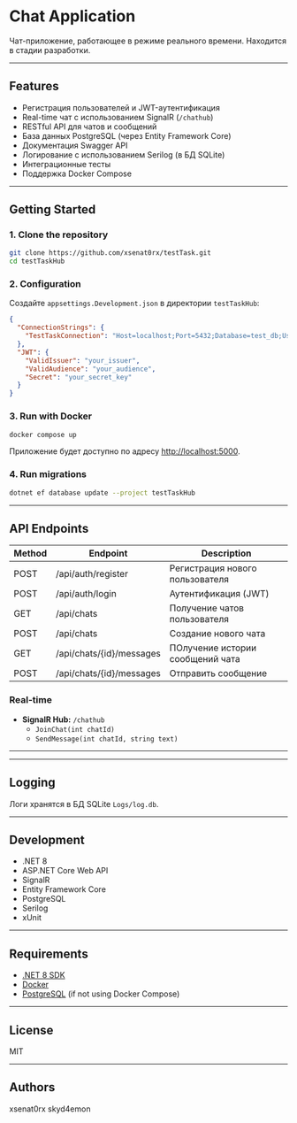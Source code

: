 # Chat Application

Чат-приложение, работающее в режиме реального времени. Находится в стадии разработки.

---

## Features

- Регистрация пользователей и JWT-аутентификация
- Real-time чат с использованием SignalR (`/chathub`)
- RESTful API для чатов и сообщений
- База данных PostgreSQL (через Entity Framework Core)
- Документация Swagger API
- Логирование с использованием Serilog (в БД SQLite)
- Интеграционные тесты
- Поддержка Docker Compose

---

## Getting Started

### 1. Clone the repository

```sh
git clone https://github.com/xsenat0rx/testTask.git
cd testTaskHub
```

### 2. Configuration

Создайте `appsettings.Development.json` в директории `testTaskHub`:

```json
{
  "ConnectionStrings": {
    "TestTaskConnection": "Host=localhost;Port=5432;Database=test_db;Username=postgres;Password=yourpassword"
  },
  "JWT": {
    "ValidIssuer": "your_issuer",
    "ValidAudience": "your_audience",
    "Secret": "your_secret_key"
  }
}
```

### 3. Run with Docker

```sh
docker compose up
```

Приложение будет доступно по адресу [http://localhost:5000](http://localhost:5000).

### 4. Run migrations

```sh
dotnet ef database update --project testTaskHub
```

---

## API Endpoints

| Method | Endpoint                 | Description                      |
| ------ | ------------------------ | -------------------------------- |
| POST   | /api/auth/register       | Регистрация нового пользователя  |
| POST   | /api/auth/login          | Аутентификация (JWT)             |
| GET    | /api/chats               | Получение чатов пользователя     |
| POST   | /api/chats               | Создание нового чата             |
| GET    | /api/chats/{id}/messages | ПОлучение истории сообщений чата |
| POST   | /api/chats/{id}/messages | Отправить сообщение              |

### Real-time

- **SignalR Hub:** `/chathub`
  - `JoinChat(int chatId)`
  - `SendMessage(int chatId, string text)`

---

---

## Logging

Логи хранятся в БД SQLite `Logs/log.db`.

---

## Development

- .NET 8
- ASP.NET Core Web API
- SignalR
- Entity Framework Core
- PostgreSQL
- Serilog
- xUnit

---

## Requirements

- [.NET 8 SDK](https://dotnet.microsoft.com/download)
- [Docker](https://www.docker.com/)
- [PostgreSQL](https://www.postgresql.org/) (if not using Docker Compose)

---

## License

MIT

---

## Authors

xsenat0rx
skyd4emon
